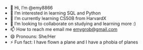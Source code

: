 - 👋 Hi, I’m @emy8866
- 👀 I’m interested in learning SQL and Python
- 🌱 I’m currently learning CS50B from HarvardX 
- 💞️ I’m looking to collaborate on studying and learning more :)
- 📫 How to reach me email me emygrob@gmail.com
- 😄 Pronouns: She/Her
- ⚡ Fun fact: I have flown a plane and I have a phobia of planes

<!---
emy8866/emy8866 is a ✨ special ✨ repository because its `README.md` (this file) appears on your GitHub profile.
You can click the Preview link to take a look at your changes.
--->
